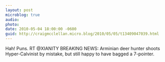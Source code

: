 ```yaml
---
layout: post
microblog: true
audio: 
photo: 
date: 2010-05-04 18:00:00 -0600
guid: http://craigmcclellan.micro.blog/2010/05/05/t13409047039.html
---
```

Hah! Puns. RT @XIANITY BREAKING NEWS: Arminian deer hunter shoots Hyper-Calvinist by mistake, but still happy to have bagged a 7-pointer.

